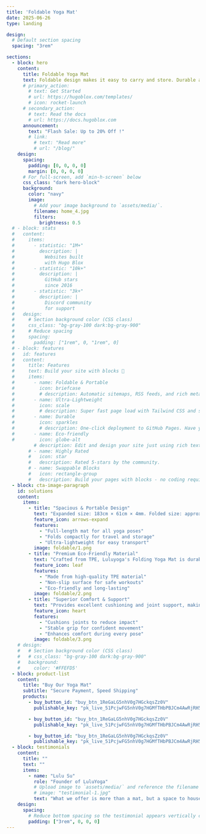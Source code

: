 ```yaml
---
title: 'Foldable Yoga Mat'
date: 2025-06-26
type: landing

design:
  # Default section spacing
  spacing: "3rem"

sections:
  - block: hero
    content:
      title: Foldable Yoga Mat
      text: Foldable design makes it easy to carry and store. Durable and eco-friendly.
      # primary_action:
        # text: Get Started
        # url: https://hugoblox.com/templates/
        # icon: rocket-launch
      # secondary_action:
        # text: Read the docs
        # url: https://docs.hugoblox.com
      announcement:
        text: "Flash Sale: Up to 20% Off !"
        # link:
          # text: "Read more"
          # url: "/blog/"
    design:
      spacing:
        padding: [0, 0, 0, 0]
        margin: [0, 0, 0, 0]
      # For full-screen, add `min-h-screen` below
      css_class: "dark hero-block"
      background:
        color: "navy"
        image:
          # Add your image background to `assets/media/`.
          filename: home_4.jpg
          filters:
            brightness: 0.5
  # - block: stats
  #   content:
  #     items:
  #       - statistic: "1M+"
  #         description: |
  #           Websites built  
  #           with Hugo Blox
  #       - statistic: "10k+"
  #         description: |
  #           GitHub stars  
  #           since 2016
  #       - statistic: "3k+"
  #         description: |
  #           Discord community  
  #           for support
  #   design:
  #     # Section background color (CSS class)
  #     css_class: "bg-gray-100 dark:bg-gray-900"
  #     # Reduce spacing
  #     spacing:
  #       padding: ["1rem", 0, "1rem", 0]
  # - block: features
  #   id: features
  #   content:
  #     title: Features
  #     text: Build your site with blocks 🧱
  #     items:
  #       - name: Foldable & Portable
  #         icon: briefcase
  #         # description: Automatic sitemaps, RSS feeds, and rich metadata take the pain out of SEO and syndication.
  #       - name: Ultra-Lightweight
  #         icon: scale
  #         # description: Super fast page load with Tailwind CSS and super fast site building with Hugo.
  #       - name: Durable
  #         icon: sparkles
  #         # description: One-click deployment to GitHub Pages. Have your new website live within 5 minutes!
  #       - name: Eco-friendly
  #         icon: globe-alt
          # description: Edit and design your site just using rich text (Markdown) and configurable YAML parameters.
        # - name: Highly Rated
        #   icon: star
        #   description: Rated 5-stars by the community.
        # - name: Swappable Blocks
        #   icon: rectangle-group
        #   description: Build your pages with blocks - no coding required!
  - block: cta-image-paragraph
    id: solutions
    content:
      items:
        - title: "Spacious & Portable Design"
          text: "Expanded size: 183cm × 61cm × 4mm. Folded size: approx. 34cm × 34cm × 10cm. Lightweight at just 250g, easy to carry and store."
          feature_icon: arrows-expand
          features:
            - "Full-length mat for all yoga poses"
            - "Folds compactly for travel and storage"
            - "Ultra-lightweight for easy transport"
          image: foldable/1.png
        - title: "Premium Eco-Friendly Material"
          text: "Crafted from TPE, Luluyoga's Folding Yoga Mat is durable, non-slip, and environmentally friendly—perfect for your daily practice."
          feature_icon: leaf
          features:
            - "Made from high-quality TPE material"
            - "Non-slip surface for safe workouts"
            - "Eco-friendly and long-lasting"
          image: foldable/2.png
        - title: "Superior Comfort & Support"
          text: "Provides excellent cushioning and joint support, making your yoga sessions more comfortable and effective."
          feature_icon: heart
          features:
            - "Cushions joints to reduce impact"
            - "Stable grip for confident movement"
            - "Enhances comfort during every pose"
          image: foldable/3.png
    # design:
    #   # Section background color (CSS class)
    #   # css_class: "bg-gray-100 dark:bg-gray-900"
    #   background: 
    #     color: '#FFEFD5'
  - block: product-list
    content:
      title: "Buy Our Yoga Mat"
      subtitle: "Secure Payment, Speed Shipping"
      products:
        - buy_button_id: "buy_btn_1ReGaLG5nhV0g7HGckqsZz0V"
          publishable_key: "pk_live_51PcjwFG5nhV0g7HGMfTHbPBJCm4AwRjRH5cLgAXH1fF8onwLP5oGp7KOy95BXNu8QXZ27ifLKscOwaLgp0gqrIAE00vrlsUpA3"

        - buy_button_id: "buy_btn_1ReGaLG5nhV0g7HGckqsZz0V"
          publishable_key: "pk_live_51PcjwFG5nhV0g7HGMfTHbPBJCm4AwRjRH5cLgAXH1fF8onwLP5oGp7KOy95BXNu8QXZ27ifLKscOwaLgp0gqrIAE00vrlsUpA3"

        - buy_button_id: "buy_btn_1ReGaLG5nhV0g7HGckqsZz0V"
          publishable_key: "pk_live_51PcjwFG5nhV0g7HGMfTHbPBJCm4AwRjRH5cLgAXH1fF8onwLP5oGp7KOy95BXNu8QXZ27ifLKscOwaLgp0gqrIAE00vrlsUpA3"
  - block: testimonials
    content:
      title: ""
      text: ""
      items:
        - name: "Lulu Su"
          role: "Founder of LuluYoga"
          # Upload image to `assets/media/` and reference the filename here
          # image: "testimonial-1.jpg"
          text: "What we offer is more than a mat, but a space to house your body and soul."
    design:
      spacing:
        # Reduce bottom spacing so the testimonial appears vertically centered between sections
        padding: ["3rem", 0, 0, 0]
---
```

